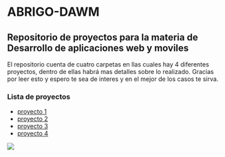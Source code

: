 <h1>ABRIGO-DAWM</h1>
<h2>Repositorio de proyectos para la materia de Desarrollo de aplicaciones web y moviles</h2>
</p>El repositorio cuenta de cuatro carpetas en llas cuales hay 4 diferentes proyectos, dentro de ellas habrá mas detalles sobre lo realizado. Gracias por leer esto y espero te sea de interes y en el mejor de los casos te sirva.</p>
<h3>Lista de proyectos</h3>
<ul>
  <li><a href="https://github.com/adairaxe/ABRIGO-DAWM/tree/main/Proyecto1">proyecto 1</a></li>
  <li><a href="https://github.com/adairaxe/ABRIGO-DAWM/tree/main/Proyecto2">proyecto 2</a></li>
  <li><a href="https://github.com/adairaxe/ABRIGO-DAWM/tree/main/Proyecto3">proyecto 3</a></li>
  <li><a href="https://github.com/adairaxe/ABRIGO-DAWM/tree/main/Proyecto4">proyecto 4</a></li>
</ul>
<img src="https://www.google.com/url?sa=i&url=https%3A%2F%2Fepymeonline.com%2Fmejores-bancos-de-imagenes-gratis%2F&psig=AOvVaw36KUN-WbjxvBD90rDKFqxB&ust=1665120356018000&source=images&cd=vfe&ved=0CAwQjRxqFwoTCNC2s-7uyvoCFQAAAAAdAAAAABAD.jpg">


